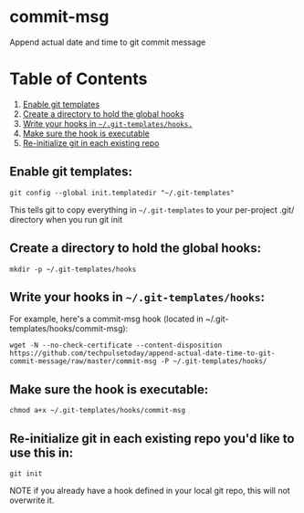# commit-msg
Append actual date and time to git commit message

# Table of Contents
1. [Enable git templates](#enable-git-templates)
2. [Create a directory to hold the global hooks](#create-a-directory-to-hold-the-global-hooks)
3. [Write your hooks in ```~/.git-templates/hooks.```](#write-your-hooks-in-git-templateshooks)
4. [Make sure the hook is executable](#make-sure-the-hook-is-executable)
5. [Re-initialize git in each existing repo](#re-initialize-git-in-each-existing-repo-youd-like-to-use-this-in)

## Enable git templates:
```shell
git config --global init.templatedir "~/.git-templates"
```
This tells git to copy everything in ```~/.git-templates``` to your per-project .git/ directory when you run git init

## Create a directory to hold the global hooks:
```shell
mkdir -p ~/.git-templates/hooks
```

## Write your hooks in ```~/.git-templates/hooks```:
For example, here's a commit-msg hook (located in ~/.git-templates/hooks/commit-msg):  
```shell
wget -N --no-check-certificate --content-disposition https://github.com/techpulsetoday/append-actual-date-time-to-git-commit-message/raw/master/commit-msg -P ~/.git-templates/hooks/
```

## Make sure the hook is executable:
```shell
chmod a+x ~/.git-templates/hooks/commit-msg
```

## Re-initialize git in each existing repo you'd like to use this in:
```shell
git init
```
NOTE if you already have a hook defined in your local git repo, this will not overwrite it.
